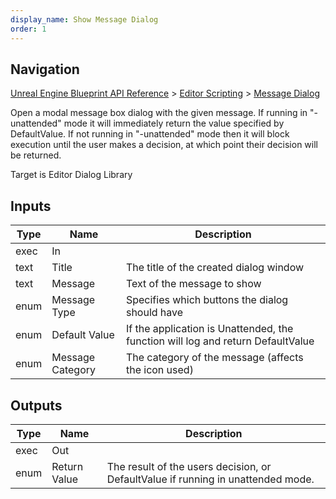 ```yaml
---
display_name: Show Message Dialog
order: 1
---
```

## Navigation

[Unreal Engine Blueprint API Reference](https://dev.epicgames.com/documentation/en-us/unreal-engine/BlueprintAPI) > [Editor Scripting](https://dev.epicgames.com/documentation/en-us/unreal-engine/BlueprintAPI/EditorScripting) > [Message Dialog](https://dev.epicgames.com/documentation/en-us/unreal-engine/BlueprintAPI/EditorScripting/MessageDialog)

Open a modal message box dialog with the given message. If running in "-unattended" mode it will immediately
return the value specified by DefaultValue. If not running in "-unattended" mode then it will block execution
until the user makes a decision, at which point their decision will be returned.

Target is Editor Dialog Library

## Inputs

| Type | Name | Description |
| --- | --- | --- |
| exec | In |  |
| text | Title | The title of the created dialog window |
| text | Message | Text of the message to show |
| enum | Message Type | Specifies which buttons the dialog should have |
| enum | Default Value | If the application is Unattended, the function will log and return DefaultValue |
| enum | Message Category | The category of the message (affects the icon used) |

## Outputs

| Type | Name | Description |
| --- | --- | --- |
| exec | Out |  |
| enum | Return Value | The result of the users decision, or DefaultValue if running in unattended mode. |
